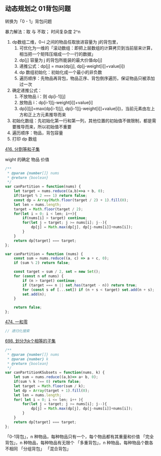 ## 动态规划之 01背包问题

转换为「0 - 1」背包问题

暴力解法：取 与 不取； 时间复杂度 2^n

1. dp数组二维，0~i 之间的物品任取放进容量为 j的背包里，
   1. 可优化为一维的「滚动数组：即把上层数组的计算拷贝到当前层来计算， 相当把一个矩阵压缩成一个一行的数据」
   2. dp[j] 容量为 j 的背包所能装的最大价值dp[j]
   3. 递推公式：dp[j] = max(dp[j], dp[j-weight[i]]+value[i])
   4. dp 数组初始化：初始化成一个最小的非负数
   5. 遍历顺序：先物品再背包，物品正序、背包倒序遍历，保证物品只被添加过一次
2. 确定递推公式：
   1. 不放物品 i：则 dp[i-1][j]
   2. 放物品 i：dp[i-1][j-weight[i]]+value[i]
   3. dp[i][j]=max(dp[i-1][j], dp[i-1][j-weight[i]]+value[i])，当前元素由左上方和正上方元素推导而来
3. 初始化数组：先初始化第一行和第一列，其他位置的初始值不做限制，都是需要推导而来，所以初始值不重要
4. 遍历顺序：物品，背包容量
5. 打印 dp 数组

[416. 分割等和子集](https://leetcode-cn.com/problems/partition-equal-subset-sum/)

wight 的确定
物品
价值

```js
/**
 * @param {number[]} nums
 * @return {boolean}
 */
var canPartition = function(nums) {
    let target = nums.reduce((a,b)=>a + b, 0);
    if(target % 2 === 1) return false;
    const dp = Array(Math.floor(target / 2) + 1).fill(0);
    let len = nums.length;
    target = Math.floor(target / 2);
    for(let i = 0; i < len; i++){
        if(nums[i] > target) continue;
        for(let j = target; j >= nums[i]; j--){
            dp[j] = Math.max(dp[j], dp[j-nums[i]]+nums[i]);
        }
    }
    return dp[target] === target;
};

var canPartition = function (nums) {
    const sum = nums.reduce((a, c) => a + c, 0);
    if (sum % 2) return false;

    const target = sum / 2, set = new Set();
    for (const n of nums) {
        if (n > target) continue;
        if (target === n || set.has(target - n)) return true;
        for (const s of [...set]) if (n + s < target) set.add(n + s);
        set.add(n);
    }

    return false;
};
```

[474. 一和零]()

```js
// 递归化搜索
```

[698. 划分为k个相等的子集](https://leetcode-cn.com/problems/partition-to-k-equal-sum-subsets/)

```js
/**
 * @param {number[]} nums
 * @param {number} k
 * @return {boolean}
 */
var canPartitionKSubsets = function(nums, k) {
    let sum = nums.reduce((a,b)=> a+ b, 0);
    if(sum % k !== 0) return false;
    let target = Math.floor(sum / k);
    let dp = Array(target + 1).fill(0);
    let len = nums.length;
    for( let i = 0; i <= len; i++ ){
        for(let j = target; j >= nums[i]; j--){
            dp[j] = Math.max(dp[j], dp[j-nums[i]]+nums[i]);
        }
    }
    return dp[target] === target;
};
```

「0-1背包」，n 种物品，每种物品只有一个，每个物品都有其重量和价值
「完全背包」，n 种物品，每种物品有无限个
「多重背包」，n 种物品，每种物品个数各不相同
「分组背包」
「混合背包」
